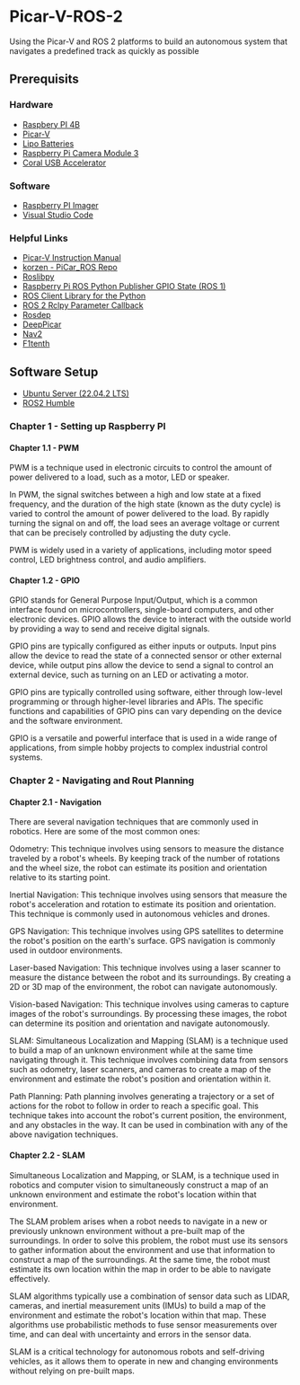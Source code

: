 # Picar-V-ROS-2
Using the Picar-V and ROS 2 platforms to build an autonomous system that navigates a predefined track as quickly as possible

## Prerequisits
### Hardware
 - [Raspbery PI 4B](https://www.amazon.com/dp/B09LYP7QH3?ref_=cm_sw_r_apin_dp_VMXPRDF13GEB3HZ2BBBR)
 - [Picar-V](https://www.amazon.com/dp/B06XWSVLL8?ref_=cm_sw_r_apin_dp_KSH0WGD7QD2PA3DQH86D)
 - [Lipo Batteries](https://www.amazon.com/dp/B08RDL44MX?_encoding=UTF8&ref_=cm_sw_r_cp_ud_dp_JHM7TK7YX2E4JB62HWRA&th=1)
 - [Raspberry Pi Camera Module 3](https://www.seeedstudio.com/Raspberry-Pi-Camera-3-p-5574.html?queryID=976e3c95a6cc2c6cca4fe95f3674438b&objectID=5574&indexName=bazaar_retailer_products)
 - [Coral USB Accelerator](https://www.seeedstudio.com/Coral-USB-Accelerator-p-2899.html?queryID=e2a50252acb7b76b6a30810d2c9f5476&objectID=2899&indexName=bazaar_retailer_products)

### Software
 - [Raspberry PI Imager](https://www.raspberrypi.com/software/)
 - [Visual Studio Code](https://code.visualstudio.com/)

### Helpful Links
 - [Picar-V Instruction Manual](https://docs.sunfounder.com/projects/picar-v/en/latest/)
 - [korzen - PiCar_ROS Repo](https://github.com/korzen/PiCar_ROS)
 - [Roslibpy](https://roslibpy.readthedocs.io/en/latest/)
 - [Raspberry Pi ROS Python Publisher GPIO State (ROS 1)](https://roboticsbackend.com/raspberry-pi-ros-python-publisher-publish-a-gpio-state/)
 - [ROS Client Library for the Python](https://github.com/ros2/rclpy)
 - [ROS 2 Rclpy Parameter Callback](https://roboticsbackend.com/ros2-rclpy-parameter-callback/)
 - [Rosdep](https://docs.ros.org/en/independent/api/rosdep/html/)
 - [DeepPicar](https://github.com/dctian/DeepPiCar)
 - [Nav2](https://navigation.ros.org/)
 - [F1tenth](https://f1tenth.org/)

## Software Setup
 - [Ubuntu Server (22.04.2 LTS)](https://ubuntu.com/download/server)
 - [ROS2 Humble](https://docs.ros.org/en/humble/index.html)

### Chapter 1 - Setting up Raspberry PI

#### Chapter 1.1 - PWM
PWM is a technique used in electronic circuits to control the amount of power delivered to a load, such as a motor, LED or speaker.

In PWM, the signal switches between a high and low state at a fixed frequency, and the duration of the high state (known as the duty cycle) is varied to control the amount of power delivered to the load. By rapidly turning the signal on and off, the load sees an average voltage or current that can be precisely controlled by adjusting the duty cycle.

PWM is widely used in a variety of applications, including motor speed control, LED brightness control, and audio amplifiers.

#### Chapter 1.2 - GPIO
GPIO stands for General Purpose Input/Output, which is a common interface found on microcontrollers, single-board computers, and other electronic devices. GPIO allows the device to interact with the outside world by providing a way to send and receive digital signals.

GPIO pins are typically configured as either inputs or outputs. Input pins allow the device to read the state of a connected sensor or other external device, while output pins allow the device to send a signal to control an external device, such as turning on an LED or activating a motor.

GPIO pins are typically controlled using software, either through low-level programming or through higher-level libraries and APIs. The specific functions and capabilities of GPIO pins can vary depending on the device and the software environment.

GPIO is a versatile and powerful interface that is used in a wide range of applications, from simple hobby projects to complex industrial control systems.

### Chapter 2 - Navigating and Rout Planning

#### Chapter 2.1 - Navigation
There are several navigation techniques that are commonly used in robotics. Here are some of the most common ones:

Odometry: This technique involves using sensors to measure the distance traveled by a robot's wheels. By keeping track of the number of rotations and the wheel size, the robot can estimate its position and orientation relative to its starting point.

Inertial Navigation: This technique involves using sensors that measure the robot's acceleration and rotation to estimate its position and orientation. This technique is commonly used in autonomous vehicles and drones.

GPS Navigation: This technique involves using GPS satellites to determine the robot's position on the earth's surface. GPS navigation is commonly used in outdoor environments.

Laser-based Navigation: This technique involves using a laser scanner to measure the distance between the robot and its surroundings. By creating a 2D or 3D map of the environment, the robot can navigate autonomously.

Vision-based Navigation: This technique involves using cameras to capture images of the robot's surroundings. By processing these images, the robot can determine its position and orientation and navigate autonomously.

SLAM: Simultaneous Localization and Mapping (SLAM) is a technique used to build a map of an unknown environment while at the same time navigating through it. This technique involves combining data from sensors such as odometry, laser scanners, and cameras to create a map of the environment and estimate the robot's position and orientation within it.

Path Planning: Path planning involves generating a trajectory or a set of actions for the robot to follow in order to reach a specific goal. This technique takes into account the robot's current position, the environment, and any obstacles in the way. It can be used in combination with any of the above navigation techniques.

#### Chapter 2.2 - SLAM
Simultaneous Localization and Mapping, or SLAM, is a technique used in robotics and computer vision to simultaneously construct a map of an unknown environment and estimate the robot's location within that environment.

The SLAM problem arises when a robot needs to navigate in a new or previously unknown environment without a pre-built map of the surroundings. In order to solve this problem, the robot must use its sensors to gather information about the environment and use that information to construct a map of the surroundings. At the same time, the robot must estimate its own location within the map in order to be able to navigate effectively.

SLAM algorithms typically use a combination of sensor data such as LIDAR, cameras, and inertial measurement units (IMUs) to build a map of the environment and estimate the robot's location within that map. These algorithms use probabilistic methods to fuse sensor measurements over time, and can deal with uncertainty and errors in the sensor data.

SLAM is a critical technology for autonomous robots and self-driving vehicles, as it allows them to operate in new and changing environments without relying on pre-built maps.
